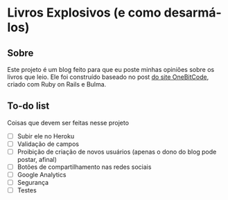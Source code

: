 # Livros Explosivos (e como desarmá-los)

## Sobre

Este projeto é um blog feito para que eu poste minhas opiniões sobre os livros que leio. Ele foi construído baseado no post [do site OneBitCode](https://onebitcode.com/rails-bulma-criando-um-blog-do-zero-em-poucos-minutos/), criado com Ruby on Rails e Bulma.

## To-do list
Coisas que devem ser feitas nesse projeto

- [ ] Subir ele no Heroku
- [ ] Validação de campos
- [ ] Proibição de criação de novos usuários (apenas o dono do blog pode postar, afinal)
- [ ] Botões de compartilhamento nas redes sociais 
- [ ] Google Analytics
- [ ] Segurança
- [ ] Testes
